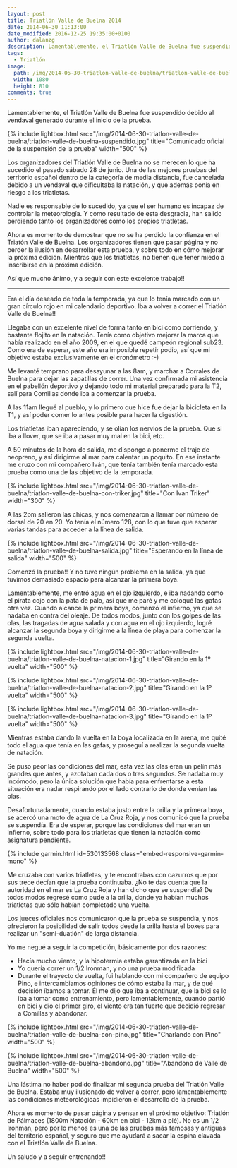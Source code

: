 ```yaml
---
layout: post
title: Triatlón Valle de Buelna 2014
date: 2014-06-30 11:13:00
date_modified: 2016-12-25 19:35:00+0100
author: dalanzg
description: Lamentablemente, el Triatlón Valle de Buelna fue suspendido debido al vendaval generado durante el inicio de la prueba.
tags:
  - Triatlón
image:
  path: /img/2014-06-30-triatlon-valle-de-buelna/triatlon-valle-de-buelna-suspendido.jpg
  width: 1080
  height: 810
comments: true
---
```


Lamentablemente, el Triatlón Valle de Buelna fue suspendido debido al vendaval generado durante el inicio de la prueba.

{% include lightbox.html src="/img/2014-06-30-triatlon-valle-de-buelna/triatlon-valle-de-buelna-suspendido.jpg" title="Comunicado oficial de la suspensión de la prueba" width="500" %}

Los organizadores del Triatlón Valle de Buelna no se merecen lo que ha sucedido el pasado sábado 28 de junio. Una de las mejores pruebas del territorio español dentro de la categoría de media distancia, fue cancelada debido a un vendaval que dificultaba la natación, y que además ponía en riesgo a los triatletas.

Nadie es responsable de lo sucedido, ya que el ser humano es incapaz de controlar la meteorología. Y como resultado de esta desgracia, han salido perdiendo tanto los organizadores como los propios triatletas.

Ahora es momento de demostrar que no se ha perdido la confianza en el Triatón Valle de Buelna. Los organizadores tienen que pasar página y no perder la ilusión en desarrollar esta prueba, y sobre todo en cómo mejorar la próxima edición. Mientras que los triatletas, no tienen que tener miedo a inscribirse en la próxima edición.

Así que mucho ánimo, y a seguir con este excelente trabajo!! 

---

Era el día deseado de toda la temporada, ya que lo tenía marcado con un gran círculo rojo en mi calendario deportivo. Iba a volver a correr el Triatlón Valle de Buelna!!

Llegaba con un excelente nivel de forma tanto en bici como corriendo, y bastante flojito en la natación. Tenía como objetivo mejorar la marca que había realizado en el año 2009, en el que quedé campeón regional sub23. Como era de esperar, este año era imposible repetir podio, así que mi objetivo estaba exclusivamente en el cronómetro :-)

Me levanté temprano para desayunar a las 8am, y marchar a Corrales de Buelna para dejar las zapatillas de correr. Una vez confirmada mi asistencia en el pabellón deportivo y dejando todo mi material preparado para la T2, salí para Comillas donde iba a comenzar la prueba.

A las 11am llegué al pueblo, y lo primero que hice fue dejar la bicicleta en la T1, y así poder comer lo antes posible para hacer la digestión.

Los triatletas iban apareciendo, y se olían los nervios de la prueba. Que si iba a llover, que se iba a pasar muy mal en la bici, etc.

A 50 minutos de la hora de salida, me dispongo a ponerme el traje de neopreno, y así dirigirme al mar para calentar un poquito. En ese instante me cruzo con mi compañero Iván, que tenía también tenía marcado esta prueba como una de las objetivo de la temporada.

{% include lightbox.html src="/img/2014-06-30-triatlon-valle-de-buelna/triatlon-valle-de-buelna-con-triker.jpg" title="Con Ivan Triker" width="300" %}

A las 2pm salieron las chicas, y nos comenzaron a llamar por número de dorsal de 20 en 20. Yo tenía el número 128, con lo que tuve que esperar varias tandas para acceder a la línea de salida.

{% include lightbox.html src="/img/2014-06-30-triatlon-valle-de-buelna/triatlon-valle-de-buelna-salida.jpg" title="Esperando en la línea de salida" width="500" %}

Comenzó la prueba!! Y no tuve ningún problema en la salida, ya que tuvimos demasiado espacio para alcanzar la primera boya.

Lamentablemente, me entró agua en el ojo izquierdo, e iba nadando como el pirata cojo con la pata de palo, así que me paré y me coloqué las gafas otra vez. Cuando alcancé la primera boya, comenzó el infierno, ya que se nadaba en contra del oleaje. De todos modos, junto con los golpes de las olas, las tragadas de agua salada y con agua en el ojo izquierdo, logré alcanzar la segunda boya y dirigirme a la línea de playa para comenzar la segunda vuelta.

{% include lightbox.html src="/img/2014-06-30-triatlon-valle-de-buelna/triatlon-valle-de-buelna-natacion-1.jpg" title="Girando en la 1º vuelta" width="500" %}

{% include lightbox.html src="/img/2014-06-30-triatlon-valle-de-buelna/triatlon-valle-de-buelna-natacion-2.jpg" title="Girando en la 1º vuelta" width="500" %}

{% include lightbox.html src="/img/2014-06-30-triatlon-valle-de-buelna/triatlon-valle-de-buelna-natacion-3.jpg" title="Girando en la 1º vuelta" width="500" %}

Mientras estaba dando la vuelta en la boya localizada en la arena, me quité todo el agua que tenía en las gafas, y proseguí a realizar la segunda vuelta de natación.

Se puso peor las condiciones del mar, esta vez las olas eran un pelín más grandes que antes, y azotaban cada dos o tres segundos. Se nadaba muy incómodo, pero la única solución que había para enfrentarse a esta situación era nadar respirando por el lado contrario de donde venían las olas.

Desafortunadamente, cuando estaba justo entre la orilla y la primera boya, se acercó una moto de agua de La Cruz Roja, y nos comunicó que la prueba se suspendía. Era de esperar, porque las condiciones del mar eran un infierno, sobre todo para los triatletas que tienen la natación como asignatura pendiente.

{% include garmin.html id=530133568 class="embed-responsive-garmin-mono" %}

Me cruzaba con varios triatletas, y te encontrabas con cazurros que por sus trece decían que la prueba continuaba. ¿No te das cuenta que la autoridad en el mar es La Cruz Roja y han dicho que se suspendía? De todos modos regresé como pude a la orilla, donde ya habían muchos triatletas que sólo habían completado una vuelta.

Los jueces oficiales nos comunicaron que la prueba se suspendía, y nos ofrecieron la posibilidad de salir todos desde la orilla hasta el boxes para realizar un "semi-duatlón" de larga distancia.

Yo me negué a seguir la competición, básicamente por dos razones:

  - Hacía mucho viento, y la hipotermia estaba garantizada en la bici
  - Yo quería correr un 1/2 Ironman, y no una prueba modificada
  - Durante el trayecto de vuelta, fui hablando con mi compañero de equipo Pino, e intercambiamos opiniones de cómo estaba la mar, y de qué decisión íbamos a tomar. Él me dijo que iba a continuar, que la bici se lo iba a tomar como entrenamiento, pero lamentablemente, cuando partió en bici y dio el primer giro, el viento era tan fuerte que decidió regresar a Comillas y abandonar.

{% include lightbox.html src="/img/2014-06-30-triatlon-valle-de-buelna/triatlon-valle-de-buelna-con-pino.jpg" title="Charlando con Pino" width="500" %}

{% include lightbox.html src="/img/2014-06-30-triatlon-valle-de-buelna/triatlon-valle-de-buelna-abandono.jpg" title="Abandono de Valle de Buelna" width="500" %}

Una lástima no haber podido finalizar mi segunda prueba del Triatlón Valle de Buelna. Estaba muy ilusionado de volver a correr, pero lamentablemente las condiciones meteorológicas impidieron el desarrollo de la prueba.

Ahora es momento de pasar página y pensar en el próximo objetivo: Triatlón de Pálmaces (1800m Natación - 60km en bici - 12km a pié). No es un 1/2 Ironman, pero por lo menos es una de las pruebas más famosas y antiguas del territorio español, y seguro que me ayudará a sacar la espina clavada con el Triatlón Valle de Buelna.

Un saludo y a seguir entrenando!!
